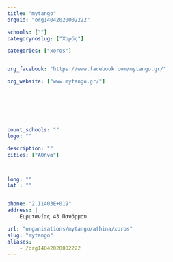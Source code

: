 ```yaml
---
title: "mytango"
orguid: "org14042020002222"

schools: [""]
categorynoslug: ["Χορός"]

categories: ["xoros"]


org_facebook: "https://www.facebook.com/mytango.gr/"

org_website: ["www.mytango.gr/"]







count_schools: ""
logo: ""

description: ""
cities: ["Αθήνα"]



long: ""
lat : ""


phone: "2.11403E+019"
address: |
    Ευρυτανίας 43 Πανόρμου

url: "organisations/mytango/athina/xoros"
slug: "mytango"
aliases:
    - /org14042020002222
---
```



